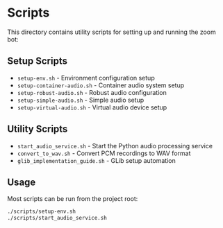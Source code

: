 # Scripts

This directory contains utility scripts for setting up and running the zoom bot:

## Setup Scripts
- `setup-env.sh` - Environment configuration setup
- `setup-container-audio.sh` - Container audio system setup
- `setup-robust-audio.sh` - Robust audio configuration
- `setup-simple-audio.sh` - Simple audio setup
- `setup-virtual-audio.sh` - Virtual audio device setup

## Utility Scripts
- `start_audio_service.sh` - Start the Python audio processing service
- `convert_to_wav.sh` - Convert PCM recordings to WAV format
- `glib_implementation_guide.sh` - GLib setup automation

## Usage
Most scripts can be run from the project root:
```bash
./scripts/setup-env.sh
./scripts/start_audio_service.sh
```
